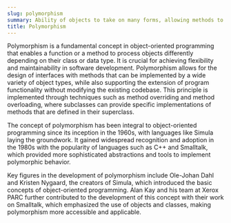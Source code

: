 ```yaml
---
slug: polymorphism
summary: Ability of objects to take on many forms, allowing methods to perform differently based on the object that invokes them.
title: Polymorphism
---
```


Polymorphism is a fundamental concept in object-oriented programming that enables a function or a method to process objects differently depending on their class or data type. It is crucial for achieving flexibility and maintainability in software development. Polymorphism allows for the design of interfaces with methods that can be implemented by a wide variety of object types, while also supporting the extension of program functionality without modifying the existing codebase. This principle is implemented through techniques such as method overriding and method overloading, where subclasses can provide specific implementations of methods that are defined in their superclass.

The concept of polymorphism has been integral to object-oriented programming since its inception in the 1960s, with languages like Simula laying the groundwork. It gained widespread recognition and adoption in the 1980s with the popularity of languages such as C++ and Smalltalk, which provided more sophisticated abstractions and tools to implement polymorphic behavior.

Key figures in the development of polymorphism include Ole-Johan Dahl and Kristen Nygaard, the creators of Simula, which introduced the basic concepts of object-oriented programming. Alan Kay and his team at Xerox PARC further contributed to the development of this concept with their work on Smalltalk, which emphasized the use of objects and classes, making polymorphism more accessible and applicable.